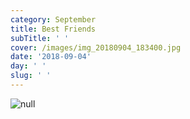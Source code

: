 ```yaml
---
category: September
title: Best Friends
subTitle: ' '
cover: /images/img_20180904_183400.jpg
date: '2018-09-04'
day: ' '
slug: ' '
---
```

![null](/images/img_20180904_183400.jpg)
